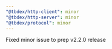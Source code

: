 ```yaml
---
"@tbdex/http-client": minor
"@tbdex/http-server": minor
"@tbdex/protocol": minor
---
```


Fixed minor issue to prep v2.2.0 release
